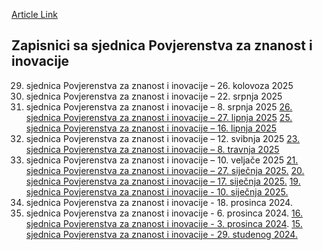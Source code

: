 [Article Link](https://www.fhs.hr/znanost/povjerenstvo_za_znanost_i_inovacije/zapisnici)

## Zapisnici sa sjednica Povjerenstva za znanost i inovacije
29. sjednica Povjerenstva za znanost i inovacije – 26. kolovoza 2025
28. sjednica Povjerenstva za znanost i inovacije – 22. srpnja 2025
27. sjednica Povjerenstva za znanost i inovacije – 8. srpnja 2025
[26. sjednica Povjerenstva za znanost i inovacije – 27. lipnja 2025](https://www.fhs.hr/images/50042915/ZAPISNIK_26._sjednice.pdf)
[25. sjednica Povjerenstva za znanost i inovacije – 16. lipnja 2025](https://www.fhs.hr/images/50042915/ZAPISNIK_25._sjednice2.pdf)
24. sjednica Povjerenstva za znanost i inovacije – 12. svibnja 2025
[23. sjednica Povjerenstva za znanost i inovacije – 8. travnja 2025](https://www.fhs.hr/images/50042915/ZAPISNIK%2023.%20sjednice-%208.4.2025..docx.pdf)
22. sjednica Povjerenstva za znanost i inovacije – 10. veljače 2025
[21. sjednica Povjerenstva za znanost i inovacije – 27. siječnja 2025.](https://www.fhs.hr/images/50042915/zapisnik_21._sjednice_27_1_25.pdf)
[20. sjednica Povjerenstva za znanost i inovacije – 17. siječnja 2025.](https://www.fhs.hr/images/50042915/20.%20sjednica%20-%2017_1_25%20-%20zapisnik.pdf)
[19. sjednica Povjerenstva za znanost i inovacije - 10. siječnja 2025.](https://www.fhs.hr/images/50042915/19.%20sjednice_10_1_25%20-%20zapisnik.pdf)
18. sjednica Povjerenstva za znanost i inovacije - 18. prosinca 2024.
17. sjednica Povjerenstva za znanost i inovacije - 6. prosinca 2024.
[16. sjednica Povjerenstva za znanost i inovacije - 3. prosinca 2024](https://www.fhs.hr/images/50042915/ZAPISNIK%2016.pdf).
[15. sjednica Povjerenstva za znanost i inovacije - 29. studenog 2024.](https://www.fhs.hr/images/50042915/15.%20sjednica%20-%2029_11_24%20-%20zapisnik.pdf)
  


